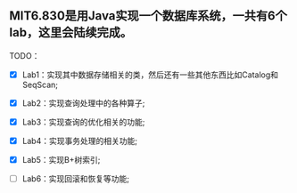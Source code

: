 MIT6.830是用Java实现一个数据库系统，一共有6个lab，这里会陆续完成。
---
TODO：

- [x] Lab1：实现其中数据存储相关的类，然后还有一些其他东西比如Catalog和SeqScan;
- [x] Lab2：实现查询处理中的各种算子;
- [x] Lab3：实现查询的优化相关的功能;
- [x] Lab4：实现事务处理的相关功能;
- [x] Lab5：实现B+树索引;
- [ ] Lab6：实现回滚和恢复等功能;

